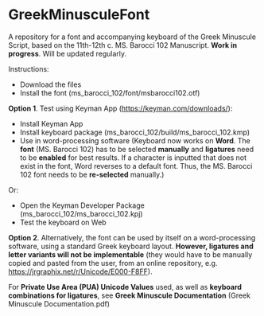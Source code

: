 # GreekMinusculeFont
A repository for a font and accompanying keyboard of the Greek Minuscule Script, based on the 11th-12th c. MS. Barocci 102 Manuscript.
**Work in progress**. 
Will be updated regularly. 

Instructions:
- Download the files
- Install the font (ms_barocci_102/font/msbarocci102.otf)

**Option 1**. Test using Keyman App (https://keyman.com/downloads/):
- Install Keyman App
- Install keyboard package (ms_barocci_102/build/ms_barocci_102.kmp)
- Use in word-processing software (Keyboard now works on **Word**. The **font** (MS. Barocci 102) has to be selected **manually** and **ligatures** need to be **enabled** for best results. If a character is inputted that does not exist in the font, Word reverses to a default font. Thus, the MS. Barocci 102 font needs to be **re-selected** manually.)

Or:

- Open the Keyman Developer Package (ms_barocci_102/ms_barocci_102.kpj)
- Test the keyboard on Web

**Option 2**. Alternatively, the font can be used by itself on a word-processing software, using a standard Greek keyboard layout. **However, ligatures and letter variants will not be implementable** (they would have to be manually copied and pasted from the user, from an online repository, e.g. https://jrgraphix.net/r/Unicode/E000-F8FF). 

For **Private Use Area (PUA) Unicode Values** used, as well as **keyboard combinations for ligatures**, see **Greek Minuscule Documentation** (Greek Minuscule Documentation.pdf)
